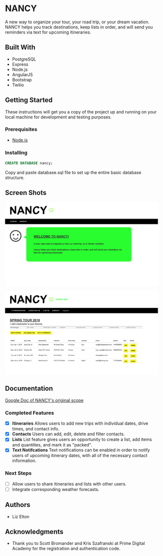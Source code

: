 # NANCY

A new way to organize your tour, your road trip, or your dream vacation. NANCY helps you track destinations, keep lists in order, and will send you reminders via text for upcoming itineraries.

## Built With

* PostgreSQL
* Express
* Node.js
* AngularJS
* Bootstrap
* Twilio

## Getting Started

These instructions will get you a copy of the project up and running on your local machine for development and testing purposes.

### Prerequisites

- [Node.js](https://nodejs.org/en/)

### Installing

```sql
CREATE DATABASE nancy;
```
Copy and paste database.sql file to set up the entire basic database structure.

## Screen Shots

![Home Page](/documentation/nancy-screengrab1.png)

![Intinerary Detail View](/documentation/nancy-screengrab2.png)

## Documentation

[Google Doc of NANCY's original scope](https://goo.gl/zmoEuE)

### Completed Features

- [x] **Itineraries** Allows users to add new trips with individual dates, drive times, and contact info.
- [x] **Contacts** Users can add, edit, delete and filter contacts.
- [x] **Lists** List feature gives users an opportunity to create a list, add items and quantities, and mark it as "packed".
- [x] **Text Notifcations** Text notifications can be enabled in order to notify users of upcoming itinerary dates, with all of the necessary contact information.

### Next Steps

- [ ] Allow users to share itineraries and lists with other users.
- [ ] Integrate corresponding weather forecasts.

<!-- ## Deployment

Add additional notes about how to deploy this on a live system -->

## Authors

* Liz Elton


## Acknowledgments

* Thank you to Scott Bromander and Kris Szafranski at Prime Digital Academy for the registration and authentication code. 
